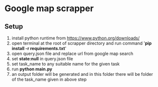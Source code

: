 
# Google map scrapper

## Setup
1. install python runtime  from https://www.python.org/downloads/
2. open terminal at the root of scrapper directory and run command '**pip install -r requirements.txt**'
3. open query.json file and replace url from google map search
4. set **state:null** in query.json file
5. set task_name to any suitable name for the given task
6. run **python main.py** 
7. an output folder will be generated and in this folder there will be folder of the task_name given in above step